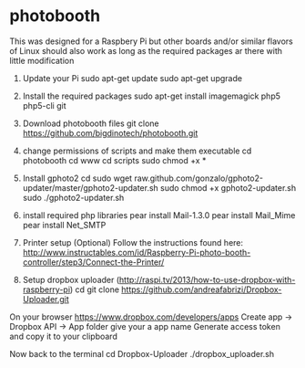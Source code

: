 # photobooth

This was designed for a Raspbery Pi but other boards and/or similar flavors of Linux should also work as long as the required packages ar there with little modification

1) Update your Pi
sudo apt-get update
sudo apt-get upgrade

2) Install the required packages
sudo apt-get install imagemagick php5 php5-cli git


3) Download photobooth files
git clone https://github.com/bigdinotech/photobooth.git

4) change permissions of scripts and make them executable
cd photobooth
cd www
cd scripts
sudo chmod +x *

5) Install gphoto2
cd
sudo wget raw.github.com/gonzalo/gphoto2-updater/master/gphoto2-updater.sh
sudo chmod +x gphoto2-updater.sh
sudo ./gphoto2-updater.sh

6) install required php libraries
pear install Mail-1.3.0
pear install Mail_Mime
pear install Net_SMTP


7) Printer setup (Optional)
Follow the instructions found here: http://www.instructables.com/id/Raspberry-Pi-photo-booth-controller/step3/Connect-the-Printer/


8) Setup dropbox uploader (http://raspi.tv/2013/how-to-use-dropbox-with-raspberry-pi)
cd
git clone https://github.com/andreafabrizi/Dropbox-Uploader.git

On your browser https://www.dropbox.com/developers/apps
Create app -> Dropbox API -> App folder
give your a app name
Generate access token and copy it to your clipboard

Now back to the terminal
cd Dropbox-Uploader
./dropbox_uploader.sh



